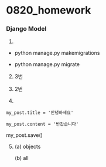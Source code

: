 # 0820_homework



### Django Model

 1.

- python manage.py makemigrations

- python manage.py migrate



2.  3번



3.  2번



4. 

    my_post.title = '안녕하세요'

    my_post.content = '반갑습니다'

   my_post.save()





5. (a) objects

   (b) all

